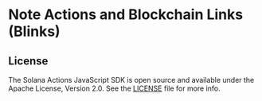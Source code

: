 # Note Actions and Blockchain Links (Blinks)

## License

The Solana Actions JavaScript SDK is open source and available under the Apache
License, Version 2.0. See the [LICENSE](./LICENSE) file for more info.
